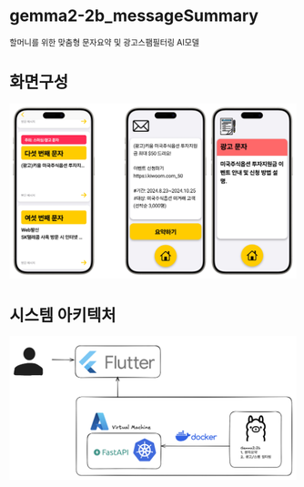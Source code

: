 # gemma2-2b_messageSummary
할머니를 위한 맞춤형 문자요약 및 광고스팸필터링 AI모델

# 화면구성
![Project](img/message_result.png)

# 시스템 아키텍처
![Project](img/system_architecture.png)
